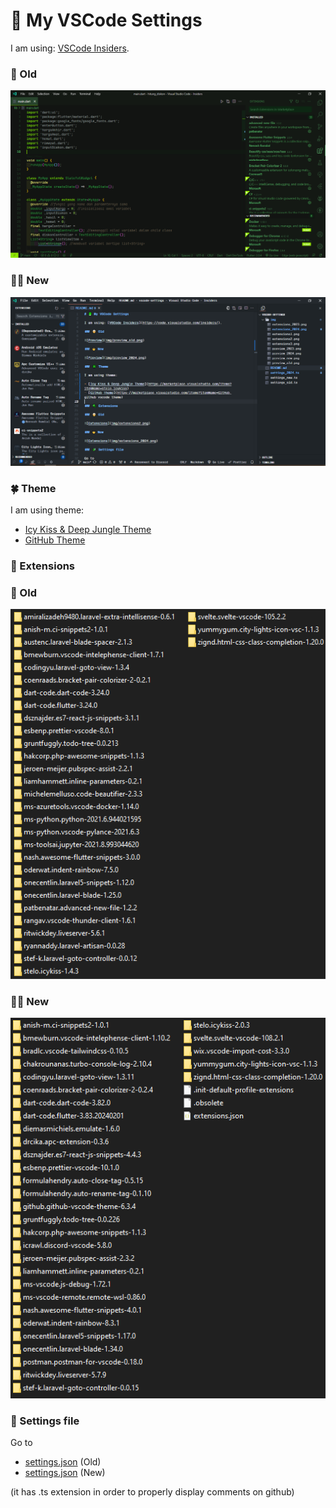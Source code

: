 # 📗 My VSCode Settings

I am using: [VSCode Insiders](https://code.visualstudio.com/insiders/).

### 🧓 Old

![Preview](img/preview_old.png)

### 👨‍🦱 New

![Preview](img/preview_2024.png)

### 🍀 Theme

I am using theme:

- [Icy Kiss & Deep Jungle Theme](https://marketplace.visualstudio.com/items?itemName=stelo.icykiss)
- [GitHub Theme](https://marketplace.visualstudio.com/items?itemName=GitHub.github-vscode-theme)

### 🧶 Extensions

### 🧓 Old

![Extensions](img/extensions2.png)

### 👨‍🦱 New

![Extensions](img/extensions_2024.png)

### 🧩 Settings file

Go to

- [settings.json](settings_old.ts) (Old)
- [settings.json](settings_2024.ts) (New)

(it has .ts extension in order to properly display comments on github)
